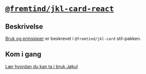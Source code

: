 # [`@fremtind/jkl-card-react`](https://fremtind.github.io/jokul/components/card/)

## Beskrivelse

[Bruk og prinsipper](https://fremtind.github.io/jokul/components/card/) er beskrevet i `@fremtind/jkl-card` stil-pakken.

## Kom i gang

[Lær hvordan du kan ta i bruk Jøkul](https://fremtind.github.io/jokul/developer/getting-started/)
